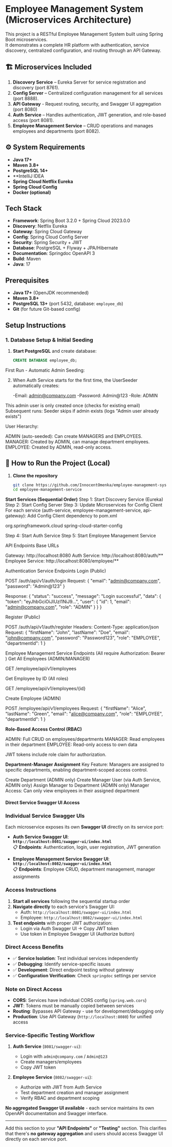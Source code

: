 # Employee Management System (Microservices Architecture)

This project is a RESTful Employee Management System built using Spring Boot microservices.  
It demonstrates a complete HR platform with authentication, service discovery, centralized configuration, and routing through an API Gateway.

## 🏗️ Microservices Included
1. **Discovery Service** – Eureka Server for service registration and discovery (port 8761).
2. **Config Server** – Centralized configuration management for all services (port 8888).
3. **API Gateway** - Request routing, security, and Swagger UI aggregation (port 8080)
4. **Auth Service** – Handles authentication, JWT generation, and role-based access (port 8081).
5. **Employee Management Service** – CRUD operations and manages employees and departments (port 8082).

## ⚙️ System Requirements
- **Java 17+**
- **Maven 3.8+**
- **PostgreSQL 14+**
- **IntelliJ IDEA
- **Spring Cloud Netflix Eureka**
- **Spring Cloud Config**
- **Docker (optional)**

## Tech Stack

- **Framework**: Spring Boot 3.2.0 + Spring Cloud 2023.0.0
- **Discovery**: Netflix Eureka
- **Gateway**: Spring Cloud Gateway
- **Config**: Spring Cloud Config Server
- **Security**: Spring Security + JWT
- **Database**: PostgreSQL + Flyway + JPA/Hibernate
- **Documentation**: Springdoc OpenAPI 3
- **Build**: Maven
- **Java**: 17

## Prerequisites

- **Java 17+** (OpenJDK recommended)
- **Maven 3.8+**
- **PostgreSQL 13+** (port 5432, database: `employee_db`)
- **Git** (for future Git-based config)

## Setup Instructions


### 1. Database Setup & Initial Seeding

1. **Start PostgreSQL** and create database:
   ```sql
   CREATE DATABASE employee_db;
First Run - Automatic Admin Seeding:

2. When Auth Service starts for the first time, the UserSeeder automatically creates:

   -Email: admin@company.com
   -Password: Admin@123
   -Role: ADMIN


This admin user is only created once (checks for existing email)
Subsequent runs: Seeder skips if admin exists (logs "Admin user already exists")


User Hierarchy:

ADMIN (auto-seeded): Can create MANAGERS and EMPLOYEES.
MANAGER: Created by ADMIN, can manage department employees.
EMPLOYEE: Created by ADMIN, read-only access.

## 🚀 How to Run the Project (Local)

1. **Clone the repository**
   ```bash
   git clone https://github.com/InnocentOmenka/employee-management-system-microservices.git
   cd employee-management-service

**Start Services (Sequential Order)**
   Step 1: Start Discovery Service (Eureka)
   Step 2: Start Config Server
   Step 3: Update Microservices for Config Client
        For each service (auth-service, employee-management-service, api-gateway): Add Config Client dependency to pom.xml

<dependency>
<groupId>org.springframework.cloud</groupId>
<artifactId>spring-cloud-starter-config</artifactId>
</dependency>


   Step 4: Start Auth Service
   Step 5: Start Employee Management Service



API Endpoints
Base URLs

Gateway: http://localhost:8080
Auth Service: http://localhost:8080/auth/**
Employee Service: http://localhost:8080/employee/**

Authentication Service Endpoints
Login (Public)

POST /auth/api/v1/auth/login
Request:
{
"email": "admin@company.com",
"password": "Admin@123"
}

Response:
{
"status": "success",
"message": "Login successful",
"data": {
"token": "eyJhbGciOiJIUzI1NiJ9...",
"user": {
"id": 1,
"email": "admin@company.com",
"role": "ADMIN"
}
}
}

Register (Public)

POST /auth/api/v1/auth/register
Headers: Content-Type: application/json
Request:
{
"firstName": "John",
"lastName": "Doe",
"email": "john@company.com",
"password": "Password123",
"role": "EMPLOYEE",
"departmentId": 1
}


Employee Management Service Endpoints
(All require Authorization: Bearer <token>)
Get All Employees (ADMIN/MANAGER)

GET /employee/api/v1/employees

Get Employee by ID (All roles)

GET /employee/api/v1/employees/{id}

Create Employee (ADMIN)

POST /employee/api/v1/employees
Request:
{
"firstName": "Alice",
"lastName": "Green",
"email": "alice@company.com",
"role": "EMPLOYEE",
"departmentId": 1
}


**Role-Based Access Control (RBAC)**

ADMIN: Full CRUD on employees/departments
MANAGER: Read employees in their department
EMPLOYEE: Read-only access to own data

JWT tokens include role claim for authorization.

**Department-Manager Assignment**
Key Feature: Managers are assigned to specific departments, enabling department-scoped access control.

Create Department (ADMIN only)
Create Manager User (via Auth Service, ADMIN only)
Assign Manager to Department (ADMIN only)
Manager Access: Can only view employees in their assigned department


#### **Direct Service Swagger UI Access**

### **Individual Service Swagger UIs**

Each microservice exposes its own **Swagger UI** directly on its service port:

- **Auth Service Swagger UI**:  
  **`http://localhost:8081/swagger-ui/index.html`**  
  📋 **Endpoints**: Authentication, login, user registration, JWT generation

- **Employee Management Service Swagger UI**:  
  **`http://localhost:8082/swagger-ui/index.html`**  
  📋 **Endpoints**: Employee CRUD, department management, manager assignments

### **Access Instructions**

1. **Start all services** following the sequential startup order
2. **Navigate directly** to each service's Swagger UI:
   - Auth: `http://localhost:8081/swagger-ui/index.html`
   - Employee: `http://localhost:8082/swagger-ui/index.html`
3. **Test endpoints** with proper JWT authorization:
   - Login via Auth Swagger UI → Copy JWT token
   - Use token in Employee Swagger UI (Authorize button)

### **Direct Access Benefits**
- ✅ **Service Isolation**: Test individual services independently
- ✅ **Debugging**: Identify service-specific issues
- ✅ **Development**: Direct endpoint testing without gateway
- ✅ **Configuration Verification**: Check `springdoc` settings per service

### **Note on Direct Access**
- **CORS**: Services have individual CORS config (`spring.web.cors`)
- **JWT**: Tokens must be manually copied between services
- **Routing**: Bypasses API Gateway - use for development/debugging only
- **Production**: Use API Gateway (`http://localhost:8080`) for unified access

### **Service-Specific Testing Workflow**
1. **Auth Service** (`8081/swagger-ui`):
   - Login with `admin@company.com` / `Admin@123`
   - Create managers/employees
   - Copy JWT token
   
2. **Employee Service** (`8082/swagger-ui`):
   - Authorize with JWT from Auth Service
   - Test department creation and manager assignment
   - Verify RBAC and department scoping

**No aggregated Swagger UI available** - each service maintains its own OpenAPI documentation and Swagger interface.

---

Add this section to your **"API Endpoints"** or **"Testing"** section. This clarifies that there's **no gateway aggregation** and users should access Swagger UI directly on each service port.
